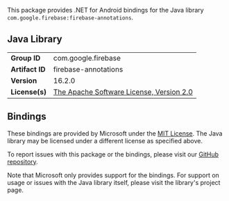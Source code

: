 This package provides .NET for Android bindings for the Java library `com.google.firebase:firebase-annotations`.

## Java Library

| | |
|-|-|
| **Group ID** | com.google.firebase |
| **Artifact ID** | firebase-annotations |
| **Version** | 16.2.0 |
| **License(s)** | [The Apache Software License, Version 2.0](http://www.apache.org/licenses/LICENSE-2.0.txt) |

## Bindings

These bindings are provided by Microsoft under the [MIT License](https://opensource.org/licenses/MIT). The Java
library may be licensed under a different license as specified above.

To report issues with this package or the bindings, please visit our [GitHub repository](https://aka.ms/android-libraries).

Note that Microsoft only provides support for the bindings. For support on
usage or issues with the Java library itself, please visit the library's project page.
